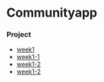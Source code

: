 # Communityapp

### Project
* [week1](https://github.com/younghyeok-k/Communityapp/blob/main/Review/week1.md)
* [week1-1](https://github.com/younghyeok-k/Communityapp/blob/main/Review/week1-1.md)
* [week1-2](https://github.com/younghyeok-k/Communityapp/blob/main/Review/week1-2.md)
* [week1-2](https://github.com/younghyeok-k/Communityapp/blob/main/Review/week1-3.md)
